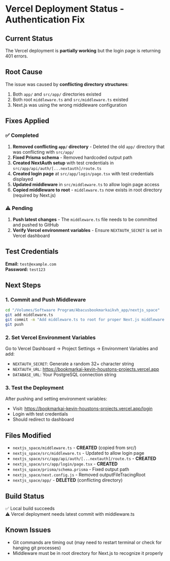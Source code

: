 # Vercel Deployment Status - Authentication Fix

## Current Status

The Vercel deployment is **partially working** but the login page is returning 401 errors.

## Root Cause

The issue was caused by **conflicting directory structures**:
1. Both `app/` and `src/app/` directories existed
2. Both root `middleware.ts` and `src/middleware.ts` existed
3. Next.js was using the wrong middleware configuration

## Fixes Applied

### ✅ Completed
1. **Removed conflicting `app/` directory** - Deleted the old `app/` directory that was conflicting with `src/app/`
2. **Fixed Prisma schema** - Removed hardcoded output path
3. **Created NextAuth setup** with test credentials in `src/app/api/auth/[...nextauth]/route.ts`
4. **Created login page** at `src/app/login/page.tsx` with test credentials displayed
5. **Updated middleware** in `src/middleware.ts` to allow login page access
6. **Copied middleware to root** - `middleware.ts` now exists in root directory (required by Next.js)

### ⚠️ Pending
1. **Push latest changes** - The `middleware.ts` file needs to be committed and pushed to GitHub
2. **Verify Vercel environment variables** - Ensure `NEXTAUTH_SECRET` is set in Vercel dashboard

## Test Credentials

**Email:** `test@example.com`  
**Password:** `test123`

## Next Steps

### 1. Commit and Push Middleware
```bash
cd "/Volumes/Softwaare Program/Abacusbookmarkaikvh_app/nextjs_space"
git add middleware.ts
git commit -m "Add middleware.ts to root for proper Next.js middleware handling"
git push
```

### 2. Set Vercel Environment Variables
Go to Vercel Dashboard → Project Settings → Environment Variables and add:
- `NEXTAUTH_SECRET`: Generate a random 32+ character string
- `NEXTAUTH_URL`: https://bookmarkai-kevin-houstons-projects.vercel.app
- `DATABASE_URL`: Your PostgreSQL connection string

### 3. Test the Deployment
After pushing and setting environment variables:
- Visit: https://bookmarkai-kevin-houstons-projects.vercel.app/login
- Login with test credentials
- Should redirect to dashboard

## Files Modified

- `nextjs_space/middleware.ts` - **CREATED** (copied from src/)
- `nextjs_space/src/middleware.ts` - Updated to allow login page
- `nextjs_space/src/app/api/auth/[...nextauth]/route.ts` - **CREATED**
- `nextjs_space/src/app/login/page.tsx` - **CREATED**
- `nextjs_space/prisma/schema.prisma` - Fixed output path
- `nextjs_space/next.config.js` - Removed outputFileTracingRoot
- `nextjs_space/app/` - **DELETED** (conflicting directory)

## Build Status

✅ Local build succeeds  
⚠️ Vercel deployment needs latest commit with middleware.ts

## Known Issues

- Git commands are timing out (may need to restart terminal or check for hanging git processes)
- Middleware must be in root directory for Next.js to recognize it properly
